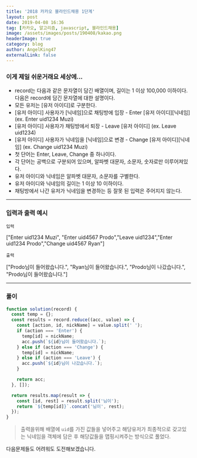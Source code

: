 ```yaml
---
title: '2018 카카오 블라인드채용 1단계'
layout: post
date: 2019-04-08 16:36
tag: [카카오, 알고리즘, javascript, 블라인드채용]
image: /assets/images/posts/190408/kakao.png
headerImage: true
category: blog
author: AngelKing47
externalLink: false
---
```


### 이게 제일 쉬운거래요 세상에...

- record는 다음과 같은 문자열이 담긴 배열이며, 길이는 1 이상 100,000 이하이다. 다음은 record에 담긴 문자열에 대한 설명이다.
- 모든 유저는 [유저 아이디]로 구분한다.
- [유저 아이디] 사용자가 [닉네임]으로 채팅방에 입장 - Enter [유저 아이디][닉네임] (ex. Enter uid1234 Muzi)
- [유저 아이디] 사용자가 채팅방에서 퇴장 - Leave [유저 아이디] (ex. Leave uid1234)
- [유저 아이디] 사용자가 닉네임을 [닉네임]으로 변경 - Change [유저 아이디][닉네임] (ex. Change uid1234 Muzi)
- 첫 단어는 Enter, Leave, Change 중 하나이다.
- 각 단어는 공백으로 구분되어 있으며, 알파벳 대문자, 소문자, 숫자로만 이루어져있다.
- 유저 아이디와 닉네임은 알파벳 대문자, 소문자를 구별한다.
- 유저 아이디와 닉네임의 길이는 1 이상 10 이하이다.
- 채팅방에서 나간 유저가 닉네임을 변경하는 등 잘못 된 입력은 주어지지 않는다.

---

### 입력과 출력 예시

`입력`

["Enter uid1234 Muzi", "Enter uid4567 Prodo","Leave uid1234","Enter uid1234 Prodo","Change uid4567 Ryan"]

`출력`

["Prodo님이 들어왔습니다.", "Ryan님이 들어왔습니다.", "Prodo님이 나갔습니다.", "Prodo님이 들어왔습니다."]

---

### 풀이

```javascript
function solution(record) {
  const temp = {};
  const results = record.reduce((acc, value) => {
    const [action, id, nickName] = value.split(' ');
    if (action === 'Enter') {
      temp[id] = nickName;
      acc.push(`${id}님이 들어왔습니다.`);
    } else if (action === 'Change') {
      temp[id] = nickName;
    } else if (action === 'Leave') {
      acc.push(`${id}님이 나갔습니다.`);
    }

    return acc;
  }, []);

  return results.map(result => {
    const [id, rest] = result.split('님이');
    return `${temp[id]}`.concat('님이', rest);
  });
}
```

> 출력을위해 배열에 `uid`를 가진 값들을 넣어주고 해당유저가 최종적으로 갖고있는 닉네임을 객체에 담은 후 해당값들을 맵핑시켜주는 방식으로 풀었다.

다음문제들도 어려워도 도전해보겠습니다.

